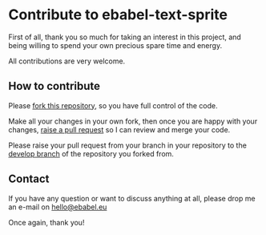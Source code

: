 # Contribute to ebabel-text-sprite
First of all, thank you so much for taking an interest in this project, and being willing to spend your own precious spare time and energy.

All contributions are very welcome.

## How to contribute
Please [fork this repository](https://help.github.com/articles/fork-a-repo/), so you have full control of the code.

Make all your changes in your own fork, then once you are happy with your changes, [raise a pull request](https://help.github.com/articles/about-pull-requests/) so I can review and merge your code.

Please raise your pull request from your branch in your repository to the [develop branch](https://github.com/ebabel-games/ebabel-text-sprite/tree/develop) of the repository you forked from.

## Contact
If you have any question or want to discuss anything at all, please drop me an e-mail on hello@ebabel.eu

Once again, thank you!

